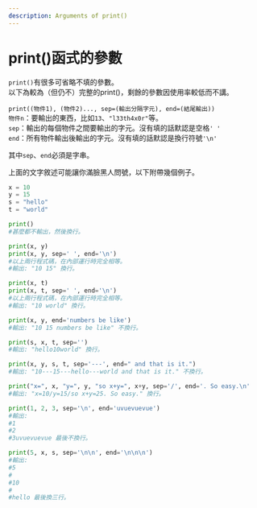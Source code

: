 ```yaml
---
description: Arguments of print()
---
```


# print()函式的參數

`print()`有很多可省略不填的參數。\
以下為較為（但仍不）完整的print()，剩餘的參數因使用率較低而不講。

`print((物件1), (物件2)..., sep=(輸出分隔字元), end=(結尾輸出))`\
`物件n`：要輸出的東西，比如`13`、`"l33th4x0r"`等。\
`sep`：輸出的每個物件之間要輸出的字元。沒有填的話默認是空格`' '`\
`end`：所有物件輸出後輸出的字元。沒有填的話默認是換行符號`'\n'`

其中`sep`、`end`必須是字串。

上面的文字敘述可能讓你滿臉黑人問號，以下附帶幾個例子。

```python
x = 10
y = 15
s = "hello"
t = "world"

print()
#甚麼都不輸出，然後換行。

print(x, y) 
print(x, y, sep=' ', end='\n')
#以上兩行程式碼，在內部運行時完全相等。
#輸出: "10 15" 換行。

print(x, t) 
print(x, t, sep=' ', end='\n')
#以上兩行程式碼，在內部運行時完全相等。
#輸出: "10 world" 換行。

print(x, y, end='numbers be like') 
#輸出: "10 15 numbers be like" 不換行。

print(s, x, t, sep='') 
#輸出: "hello10world" 換行。

print(x, y, s, t, sep='---', end=" and that is it.")
#輸出: "10---15---hello---world and that is it." 不換行。

print("x=", x, "y=", y, "so x+y=", x+y, sep='/', end='. So easy.\n'
#輸出: "x=10/y=15/so x+y=25. So easy." 換行。

print(1, 2, 3, sep='\n', end='uvuevuevue')
#輸出:
#1
#2
#3uvuevuevue 最後不換行。

print(5, x, s, sep='\n\n', end='\n\n\n')
#輸出:
#5
#
#10
#
#hello 最後換三行。
```
